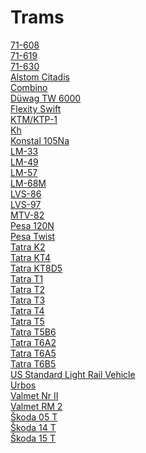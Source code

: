 # Trams
[71-608](https://en.wikipedia.org/wiki/71-608)<br>
[71-619](https://en.wikipedia.org/wiki/71-619)<br>
[71-630](https://en.wikipedia.org/wiki/71-630)<br>
[Alstom Citadis](https://en.wikipedia.org/wiki/Alstom_Citadis)<br>
[Combino](https://en.wikipedia.org/wiki/Combino)<br>
[Düwag TW 6000](https://en.wikipedia.org/wiki/D%C3%BCwag_TW_6000)<br>
[Flexity Swift](https://en.wikipedia.org/wiki/Flexity_Swift)<br>
[KTM/KTP-1](https://en.wikipedia.org/wiki/KTM/KTP-1)<br>
[Kh](https://en.wikipedia.org/wiki/Kh_(tramcar))<br>
[Konstal 105Na](https://en.wikipedia.org/wiki/Konstal_105Na)<br>
[LM-33](https://en.wikipedia.org/wiki/LM-33)<br>
[LM-49](https://en.wikipedia.org/wiki/LM-49)<br>
[LM-57](https://en.wikipedia.org/wiki/LM-57)<br>
[LM-68M](https://en.wikipedia.org/wiki/LM-68M)<br>
[LVS-86](https://en.wikipedia.org/wiki/LVS-86)<br>
[LVS-97](https://en.wikipedia.org/wiki/LVS-97)<br>
[MTV-82](https://en.wikipedia.org/wiki/MTV-82)<br>
[Pesa 120N](https://en.wikipedia.org/wiki/Pesa_120N)<br>
[Pesa Twist](https://en.wikipedia.org/wiki/Pesa_Twist)<br>
[Tatra K2](https://en.wikipedia.org/wiki/Tatra_K2)<br>
[Tatra KT4](https://en.wikipedia.org/wiki/Tatra_KT4)<br>
[Tatra KT8D5](https://en.wikipedia.org/wiki/Tatra_KT8D5)<br>
[Tatra T1](https://en.wikipedia.org/wiki/Tatra_T1)<br>
[Tatra T2](https://en.wikipedia.org/wiki/Tatra_T2)<br>
[Tatra T3](https://en.wikipedia.org/wiki/Tatra_T3)<br>
[Tatra T4](https://en.wikipedia.org/wiki/Tatra_T4)<br>
[Tatra T5](https://en.wikipedia.org/wiki/Tatra_T5)<br>
[Tatra T5B6](https://en.wikipedia.org/wiki/Tatra_T5B6)<br>
[Tatra T6A2](https://en.wikipedia.org/wiki/Tatra_T6A2)<br>
[Tatra T6A5](https://en.wikipedia.org/wiki/Tatra_T6A5)<br>
[Tatra T6B5](https://en.wikipedia.org/wiki/Tatra_T6B5)<br>
[US Standard Light Rail Vehicle](https://en.wikipedia.org/wiki/US_Standard_Light_Rail_Vehicle)<br>
[Urbos](https://en.wikipedia.org/wiki/Urbos)<br>
[Valmet Nr II](https://en.wikipedia.org/wiki/Valmet_Nr_II)<br>
[Valmet RM 2](https://en.wikipedia.org/wiki/Valmet_RM_2)<br>
[Škoda 05 T](https://en.wikipedia.org/wiki/%C5%A0koda_05_T)<br>
[Škoda 14 T](https://en.wikipedia.org/wiki/%C5%A0koda_14_T)<br>
[Škoda 15 T](https://en.wikipedia.org/wiki/%C5%A0koda_15_T)<br>
